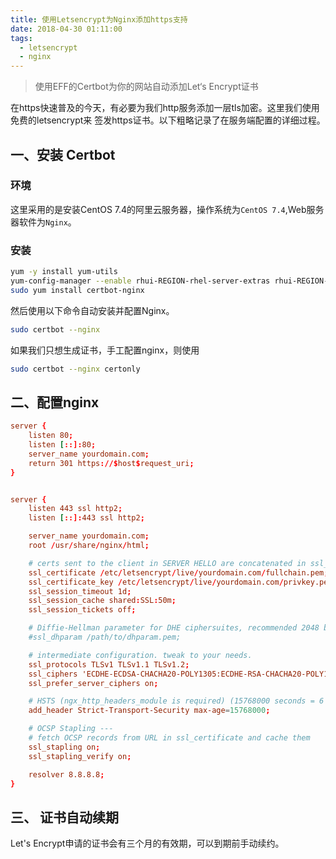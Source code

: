 ```yaml
---
title: 使用Letsencrypt为Nginx添加https支持
date: 2018-04-30 01:11:00
tags:
  - letsencrypt
  - nginx
---
```


> 使用EFF的Certbot为你的网站自动添加Let‘s Encrypt证书

在https快速普及的今天，有必要为我们http服务添加一层tls加密。这里我们使用免费的letsencrypt来
签发https证书。以下粗略记录了在服务端配置的详细过程。

## 一、安装 Certbot

### 环境

这里采用的是安装CentOS 7.4的阿里云服务器，操作系统为`CentOS 7.4`,Web服务器软件为`Nginx`。

### 安装

```bash
yum -y install yum-utils
yum-config-manager --enable rhui-REGION-rhel-server-extras rhui-REGION-rhel-server-optional
sudo yum install certbot-nginx
```
然后使用以下命令自动安装并配置Nginx。

```bash
sudo certbot --nginx
```

如果我们只想生成证书，手工配置nginx，则使用
```bash
sudo certbot --nginx certonly
```

## 二、配置nginx

```conf
server {
    listen 80;
    listen [::]:80;
    server_name yourdomain.com;
    return 301 https://$host$request_uri;
}


server {
    listen 443 ssl http2;
    listen [::]:443 ssl http2;

    server_name yourdomain.com;
    root /usr/share/nginx/html;

    # certs sent to the client in SERVER HELLO are concatenated in ssl_certificate
    ssl_certificate /etc/letsencrypt/live/yourdomain.com/fullchain.pem;
    ssl_certificate_key /etc/letsencrypt/live/yourdomain.com/privkey.pem;
    ssl_session_timeout 1d;
    ssl_session_cache shared:SSL:50m;
    ssl_session_tickets off;

    # Diffie-Hellman parameter for DHE ciphersuites, recommended 2048 bits
    #ssl_dhparam /path/to/dhparam.pem;

    # intermediate configuration. tweak to your needs.
    ssl_protocols TLSv1 TLSv1.1 TLSv1.2;
    ssl_ciphers 'ECDHE-ECDSA-CHACHA20-POLY1305:ECDHE-RSA-CHACHA20-POLY1305:ECDHE-ECDSA-AES128-GCM-SHA256:ECDHE-RSA-AES128-GCM-SHA256:ECDHE-ECDSA-AES256-GCM-SHA384:ECDHE-RSA-AES256-GCM-SHA384:DHE-RSA-AES128-GCM-SHA256:DHE-RSA-AES256-GCM-SHA384:ECDHE-ECDSA-AES128-SHA256:ECDHE-RSA-AES128-SHA256:ECDHE-ECDSA-AES128-SHA:ECDHE-RSA-AES256-SHA384:ECDHE-RSA-AES128-SHA:ECDHE-ECDSA-AES256-SHA384:ECDHE-ECDSA-AES256-SHA:ECDHE-RSA-AES256-SHA:DHE-RSA-AES128-SHA256:DHE-RSA-AES128-SHA:DHE-RSA-AES256-SHA256:DHE-RSA-AES256-SHA:ECDHE-ECDSA-DES-CBC3-SHA:ECDHE-RSA-DES-CBC3-SHA:EDH-RSA-DES-CBC3-SHA:AES128-GCM-SHA256:AES256-GCM-SHA384:AES128-SHA256:AES256-SHA256:AES128-SHA:AES256-SHA:DES-CBC3-SHA:!DSS';
    ssl_prefer_server_ciphers on;

    # HSTS (ngx_http_headers_module is required) (15768000 seconds = 6 months)
    add_header Strict-Transport-Security max-age=15768000;

    # OCSP Stapling ---
    # fetch OCSP records from URL in ssl_certificate and cache them
    ssl_stapling on;
    ssl_stapling_verify on;

    resolver 8.8.8.8;
}
```

## 三、 证书自动续期

Let's Encrypt申请的证书会有三个月的有效期，可以到期前手动续约。
